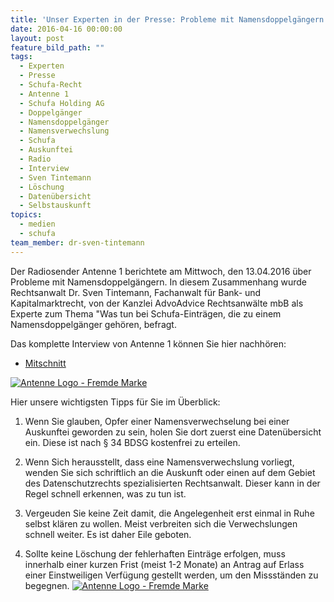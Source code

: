 ```yaml
---
title: 'Unser Experten in der Presse: Probleme mit Namensdoppelgängern und Schufa-Einträgen'
date: 2016-04-16 00:00:00
layout: post
feature_bild_path: ""
tags:
  - Experten
  - Presse
  - Schufa-Recht
  - Antenne 1
  - Schufa Holding AG
  - Doppelgänger
  - Namensdoppelgänger
  - Namensverwechslung
  - Schufa
  - Auskunftei
  - Radio
  - Interview
  - Sven Tintemann
  - Löschung
  - Datenübersicht
  - Selbstauskunft
topics:
  - medien
  - schufa
team_member: dr-sven-tintemann
---
```



Der Radiosender Antenne 1 berichtete am Mittwoch, den 13.04.2016 über Probleme mit Namensdoppelgängern. In diesem Zusammenhang wurde Rechtsanwalt Dr. Sven Tintemann, Fachanwalt für Bank- und Kapitalmarktrecht, von der Kanzlei AdvoAdvice Rechtsanwälte mbB als Experte zum Thema "Was tun bei Schufa-Einträgen, die zu einem Namensdoppelgänger gehören, befragt.

Das komplette Interview von Antenne 1 können Sie hier nachhören:

* [Mitschnitt](http://tintemann.de/wp-content/uploads/2016/04/Mitschnitt-Namensdoppelgaenger.mp3 "Mitschnitt\_Namensdoppelga...")

[![Antenne Logo - Fremde Marke](http://www.radioszene.de/wp-content/uploads/2014/02/Logo_Antenne1-530.png)](http://tintemann.de/wp-content/uploads/2016/04/Mitschnitt-Namensdoppelgaenger.mp3)

Hier unsere wichtigsten Tipps für Sie im Überblick:

1) Wenn Sie glauben, Opfer einer Namensverwechselung bei einer Auskunftei geworden zu sein, holen Sie dort zuerst eine Datenübersicht ein. Diese ist nach § 34 BDSG kostenfrei zu erteilen.

2) Wenn Sich herausstellt, dass eine Namensverwechslung vorliegt, wenden Sie sich schriftlich an die Auskunft oder einen auf dem Gebiet des Datenschutzrechts spezialisierten Rechtsanwalt. Dieser kann in der Regel schnell erkennen, was zu tun ist.

3) Vergeuden Sie keine Zeit damit, die Angelegenheit erst einmal in Ruhe selbst klären zu wollen. Meist verbreiten sich die Verwechslungen schnell weiter. Es ist daher Eile geboten.

4) Sollte keine Löschung der fehlerhaften Einträge erfolgen, muss innerhalb einer kurzen Frist (meist 1-2 Monate) an Antrag auf Erlass einer Einstweiligen Verfügung gestellt werden, um den Missständen zu begegnen. [![Antenne Logo - Fremde Marke](http://www.radioszene.de/wp-content/uploads/2014/02/Logo_Antenne1-530.png)](http://tintemann.de/wp-content/uploads/2016/04/Mitschnitt-Namensdoppelgaenger.mp3)